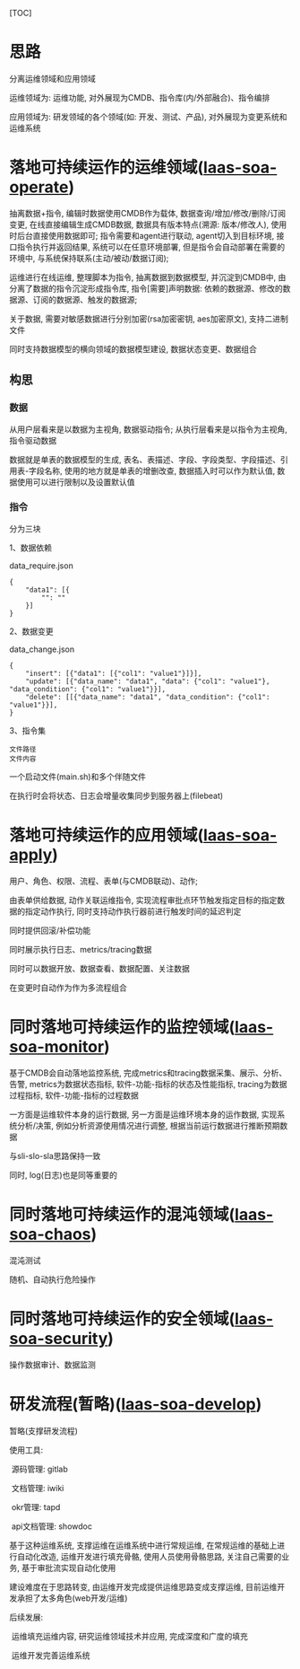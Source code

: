 [TOC]

# 思路

分离运维领域和应用领域

运维领域为: 运维功能, 对外展现为CMDB、指令库(内/外部融合)、指令编排

应用领域为: 研发领域的各个领域(如: 开发、测试、产品), 对外展现为变更系统和运维系统

# 落地可持续运作的运维领域([laas-soa-operate](https://github.com/laashub-soa/laas-soa-operate))

抽离数据+指令, 编辑时数据使用CMDB作为载体, 数据查询/增加/修改/删除/订阅变更, 在线直接编辑生成CMDB数据, 数据具有版本特点(溯源: 版本/修改人), 使用时后台直接使用数据即可; 指令需要和agent进行联动, agent切入到目标环境, 接口指令执行并返回结果, 系统可以在任意环境部署, 但是指令会自动部署在需要的环境中, 与系统保持联系(主动/被动/数据订阅); 

运维进行在线运维, 整理脚本为指令, 抽离数据到数据模型, 并沉淀到CMDB中, 由分离了数据的指令沉淀形成指令库, 指令[需要]声明数据: 依赖的数据源、修改的数据源、订阅的数据源、触发的数据源;

关于数据, 需要对敏感数据进行分别加密(rsa加密密钥, aes加密原文), 支持二进制文件

同时支持数据模型的横向领域的数据模型建设, 数据状态变更、数据组合

## 构思

### 数据

从用户层看来是以数据为主视角, 数据驱动指令; 从执行层看来是以指令为主视角, 指令驱动数据

数据就是单表的数据模型的生成, 表名、表描述、字段、字段类型、字段描述、引用表-字段名称, 使用的地方就是单表的增删改查, 数据插入时可以作为默认值, 数据使用可以进行限制以及设置默认值

### 指令

分为三块

1、数据依赖

data_require.json

```
{
	"data1": [{
		"": ""
	}]
}
```

2、数据变更

data_change.json

```
{
	"insert": [{"data1": [{"col1": "value1"}]}],
	"update": [{"data_name": "data1", "data": {"col1": "value1"}, "data_condition": {"col1": "value1"}}],
	"delete": [[{"data_name": "data1", "data_condition": {"col1": "value1"}}],
}
```

3、指令集

```
文件路径
文件内容
```

一个启动文件(main.sh)和多个伴随文件



在执行时会将状态、日志会增量收集同步到服务器上(filebeat)





# 落地可持续运作的应用领域([laas-soa-apply](https://github.com/laashub-soa/laas-soa-apply))

用户、角色、权限、流程、表单(与CMDB联动)、动作;

由表单供给数据, 动作关联运维指令, 实现流程审批点环节触发指定目标的指定数据的指定动作执行, 同时支持动作执行器前进行触发时间的延迟判定

同时提供回滚/补偿功能

同时展示执行日志、metrics/tracing数据

同时可以数据开放、数据查看、数据配置、关注数据

在变更时自动作为作为多流程组合

# 同时落地可持续运作的监控领域([laas-soa-monitor](https://github.com/laashub-soa/laas-soa-monitor))

基于CMDB会自动落地监控系统, 完成metrics和tracing数据采集、展示、分析、告警, metrics为数据状态指标, 软件-功能-指标的状态及性能指标, tracing为数据过程指标, 软件-功能-指标的过程数据

一方面是运维软件本身的运行数据, 另一方面是运维环境本身的运作数据, 实现系统分析/决策, 例如分析资源使用情况进行调整, 根据当前运行数据进行推断预期数据

与sli-slo-sla思路保持一致

同时, log(日志)也是同等重要的

# 同时落地可持续运作的混沌领域([laas-soa-chaos](https://github.com/laashub-soa/laas-soa-chaos))

混沌测试

随机、自动执行危险操作



# 同时落地可持续运作的安全领域([laas-soa-security](https://github.com/laashub-soa/laas-soa-security))

操作数据审计、数据监测

# 研发流程(暂略)([laas-soa-develop](https://github.com/laashub-soa/laas-soa-develop))

暂略(支撑研发流程)

使用工具:

​	源码管理: gitlab

​	文档管理: iwiki

​	okr管理: tapd

​	api文档管理: showdoc

基于这种运维系统, 支撑运维在运维系统中进行常规运维, 在常规运维的基础上进行自动化改造, 运维开发进行填充骨骼, 使用人员使用骨骼思路, 关注自己需要的业务, 基于审批流实现自动化使用

建设难度在于思路转变, 由运维开发完成提供运维思路变成支撑运维, 目前运维开发承担了太多角色(web开发/运维)

后续发展: 

​	运维填充运维内容, 研究运维领域技术并应用, 完成深度和广度的填充

​	运维开发完善运维系统

